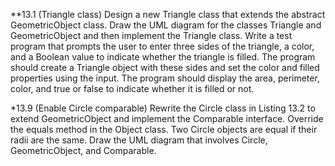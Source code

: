 **13.1 (Triangle class) Design a new Triangle class that extends the abstract GeometricObject class. Draw the UML diagram for the classes Triangle and GeometricObject and then implement the Triangle class. Write a test program that prompts the user to enter three sides of the triangle, a color, and a Boolean value to indicate whether the triangle is filled. The program should create a Triangle object with these sides and set the color and filled properties using the input. The program should display the area, perimeter, color, and true or false to indicate whether it is filled or not.

*13.9 (Enable Circle comparable) Rewrite the Circle class in Listing 13.2 to extend GeometricObject and implement the Comparable interface. Override the equals method in the Object class. Two Circle objects are equal if their radii are the same. Draw the UML diagram that involves Circle, GeometricObject, and Comparable.
